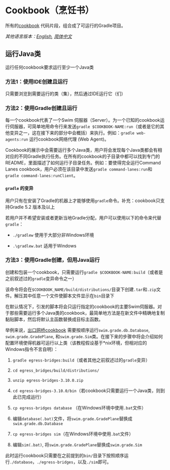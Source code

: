 # Cookbook（烹饪书）

所有的[cookbook](https://swim.dev/tutorials/) 代码片段，组合成了可运行的Gradle项目。

*其他语言版本：[English](README.md), [简体中文](README.zh-cn.md)*

## 运行Java类

运行任何cookbook要求运行至少一个Java类

### 方法1：使用IDE创建且运行

只需要浏览到需要运行的类（集），然后通过IDE运行它（们）

### 方法2：使用Gradle创建且运行

每一个cookbook代表了一个Swim 伺服器（Server）。为一个已知的cookbook运行伺服器，可简单地用命令行来发送`gradle $COOKBOOK-NAME:run`（或者是它的其他变异之一，这在接下来的部分中会概括）来执行。例如：`gradle web-agents:run` 运行cookbook网络代理 (Web Agent)。

Cookbook的展示中会需要运行多个Java类，用户将会发现每个Java类都会有相对应的不同Gradle执行任务。在所有的cookbook的子目录中都可以找到专门的README，里面描述了如何运行子目录任务。例如：要使得完全运行Command Lanes cookbook，用户必须在该目录中发送`gradle command-lanes:run`和`gradle command-lanes:runClient`。

#### `gradle` 的变异

用户只有在安装了Gradle的机器上才能够使用`gradle`命令。补充：cookbook只支持Gradle 5.2 版本及以上

若用户并不希望安装或者更新当地Gradle分配，用户可以使用以下的命令来代替`gradle`：

- `./gradlew` 使用于大部分非Windows环境

- `.\gradlew.bat` 适用于Windows

### 方法3：使用Gradle创建，但用Java运行

创建和包装一个cookbook，只需要运行`gradle $COOKBOOK-NAME:build`（或者是之前叙述过的`gradle`变异命令之一）

该命令将会在`$COOKBOOK_NAME/build/distributions/`目录下创建`.tar`和`.zip`文件。解压其中任意一个文件使脚本文件显示在`bin`目录下

在默认情况下，引发的脚本将会只运行指定的cookbook的主要Swim伺服器。对于那些需要运行多个Java类的cookbook，最简单地方法是在新文件中精确地复制黏贴脚本，然后将默认主函数替换成目标主函数。

举例来说，[出口网桥cookbook](/egress_bridges) 需要按顺序运行`swim.grade.db.Database`, `swim.grade.GradePlane`, 和`swim.grade.Sim`类。在接下来的步骤中将会介绍如何配置环境使得机器可运行以上类（该教程假设基于*nix环境，但相对应的Windows指令不言自明）：

1. `gradle egress-bridges:build`（或者其他之前叙述过的`gradle`变异）

2. `cd egress_bridges/build/distributions/`

3. `unzip egress-bridges-3.10.0.zip`

4. `cd egress-bridges-3.10.0/bin`（若cookbook只需要运行一个Java类，则到此已完成运行）

5. `cp egress-bridges database` （在Windows环境中使用`.bat`文件）

6. 编辑`database(.bat)`文件，将`swim.grade.GradePlane`替换成`swim.grade.db.Database`

7. `cp egress-bridges sim`（在Windows环境中使用`.bat`文件）

8. 编辑`sim(.bat)`, 将`swim.grade.GradePlane`替换成`swim.grade.Sim`

此时运行cookbook只需要在之前提到的`bin/`目录下按照顺序运行`./database`，`./egress-bridges`，以及`./sim`即可。